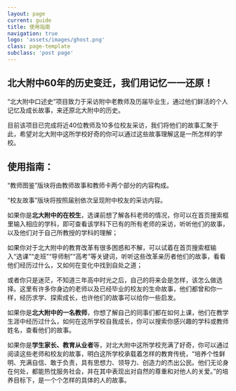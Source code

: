 ```yaml
---
layout: page
current: guide
title: 使用指南
navigation: true
logo: 'assets/images/ghost.png'
class: page-template
subclass: 'post page'
---
```


## 北大附中60年的历史变迁，我们用记忆一一还原！

 

“北大附中口述史”项目致力于采访附中老教师及历届毕业生，通过他们鲜活的个人记忆及成长故事，来还原北大附中的历史。

目前该项目已完成将近40位教师及10多位校友采访，我们将他们的故事汇聚于此，希望对北大附中这所学校好奇的你可以通过这些故事理解这是一所怎样的学校。

 

## 使用指南：

“教师图鉴”版块将由教师故事和教师卡两个部分的内容构成。

“校友故事”版块将按照届别依次呈现附中校友的采访内容。

如果你是**北大附中的在校生**，选课前想了解各科老师的情况，你可以在首页搜索框里输入相应的学科，即可查看该学科下已有的所有老师的采访，听听他们的故事，以及他们对于自己所教授的学科的理解；

如果你对于北大附中的教育改革有很多困惑和不解，可以试着在首页搜索框输入“选课”“走班”“导师制”“高考”等关键词，听听这些改革亲历者他们的故事，看看他们经历过什么，又如何在变化中找到自处之道；

或者你只是迷茫，不知道三年高中时光之后，自己的将来会是怎样，该怎么做选择。这里有许多你身边的老师以及已经毕业的校友的生命故事，他们都曾和你一样，经历求学、探索成长，也许他们的故事可以给你一些启发。

 

如果你是**北大附中的一名教师**，你想了解自己的同事们都在如何上课，他们在教学生涯中经历过什么，如何在这所学校自我成长，你可以搜索你感兴趣的学科或教师姓名，查看他们的故事。

 

如果你是**学生家长、教育从业者**等，对北大附中这所学校充满了好奇，你可以通过阅读这些老师和校友的故事，明白这所学校承载着怎样的教育传统，“培养个性鲜明、充满自信、敢于负责，具有思想力、领导力、创造力的杰出公民。他们无论身在何处，都能热忱服务社会，并在其中表现出对自然的尊重和对他人的关爱。”的培养目标下，是一个个怎样的具体的人的故事。